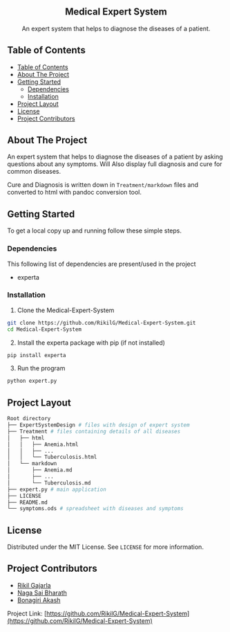 <br />
<p align="center">
  <h2 align="center">Medical Expert System</h2>

  <p align="center">
    An expert system that helps to diagnose the diseases of a patient.
    <br />
  </p>
</p>


## Table of Contents

- [Table of Contents](#table-of-contents)
- [About The Project](#about-the-project)
- [Getting Started](#getting-started)
  - [Dependencies](#dependencies)
  - [Installation](#installation)
- [Project Layout](#project-layout)
- [License](#license)
- [Project Contributors](#project-contributors)


## About The Project

An expert system that helps to diagnose the diseases of a patient by asking questions
about any symptoms. Will Also display full diagnosis and cure for common diseases.

Cure and Diagnosis is written down in `Treatment/markdown` files and converted to 
html with pandoc conversion tool.

## Getting Started

To get a local copy up and running follow these simple steps.

### Dependencies

This following list of dependencies are present/used in the project

- experta

### Installation
 
1. Clone the Medical-Expert-System
```sh
git clone https://github.com/RikilG/Medical-Expert-System.git
cd Medical-Expert-System
```
2. Install the experta package with pip (if not installed)
```sh
pip install experta
```
3. Run the program
```sh
python expert.py
```

## Project Layout

```sh
Root directory
├── ExpertSystemDesign # files with design of expert system
├── Treatment # files containing details of all diseases
│   ├── html
│   │   ├── Anemia.html
│   │   ├── ...
│   │   └── Tuberculosis.html
│   └── markdown
│       ├── Anemia.md
│       ├── ...
│       └── Tuberculosis.md
├── expert.py # main application
├── LICENSE
├── README.md
└── symptoms.ods # spreadsheet with diseases and symptoms
```

## License

Distributed under the MIT License. See `LICENSE` for more information.


## Project Contributors

- [Rikil Gajarla](https://github.com/RikilG)
- [Naga Sai Bharath](https://github.com/nagasaibharath)
- [Bonagiri Akash](https://github.com/akashalien)

Project Link: [https://github.com/RikilG/Medical-Expert-System](https://github.com/RikilG/Medical-Expert-System)
